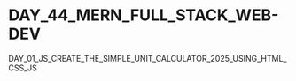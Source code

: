 # DAY_44_MERN_FULL_STACK_WEB-DEV
DAY_01_JS_CREATE_THE_SIMPLE_UNIT_CALCULATOR_2025_USING_HTML_CSS_JS
